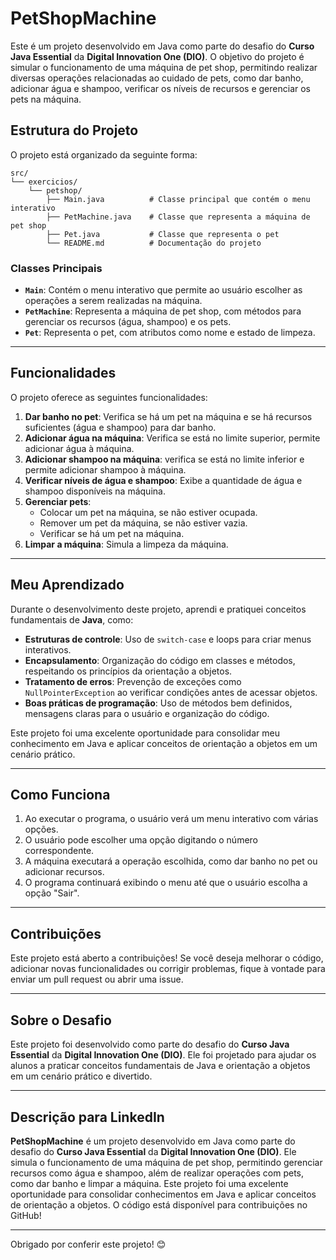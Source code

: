 # PetShopMachine

Este é um projeto desenvolvido em Java como parte do desafio do **Curso Java Essential** da **Digital Innovation One (DIO)**. O objetivo do projeto é simular o funcionamento de uma máquina de pet shop, permitindo realizar diversas operações relacionadas ao cuidado de pets, como dar banho, adicionar água e shampoo, verificar os níveis de recursos e gerenciar os pets na máquina.

## Estrutura do Projeto

O projeto está organizado da seguinte forma:

```
src/
└── exercicios/
    └── petshop/
        ├── Main.java          # Classe principal que contém o menu interativo
        ├── PetMachine.java    # Classe que representa a máquina de pet shop
        ├── Pet.java           # Classe que representa o pet
        └── README.md          # Documentação do projeto
```

### Classes Principais

- **`Main`**: Contém o menu interativo que permite ao usuário escolher as operações a serem realizadas na máquina.
- **`PetMachine`**: Representa a máquina de pet shop, com métodos para gerenciar os recursos (água, shampoo) e os pets.
- **`Pet`**: Representa o pet, com atributos como nome e estado de limpeza.

---

## Funcionalidades

O projeto oferece as seguintes funcionalidades:

1. **Dar banho no pet**: Verifica se há um pet na máquina e se há recursos suficientes (água e shampoo) para dar banho.
2. **Adicionar água na máquina**: Verifica se está no limite superior, permite adicionar água à máquina.
3. **Adicionar shampoo na máquina**: verifica se está no limite inferior e permite adicionar shampoo à máquina.
4. **Verificar níveis de água e shampoo**: Exibe a quantidade de água e shampoo disponíveis na máquina.
5. **Gerenciar pets**:
   - Colocar um pet na máquina, se não estiver ocupada.
   - Remover um pet da máquina, se não estiver vazia.
   - Verificar se há um pet na máquina.
6. **Limpar a máquina**: Simula a limpeza da máquina.

---

## Meu Aprendizado

Durante o desenvolvimento deste projeto, aprendi e pratiquei conceitos fundamentais de **Java**, como:

- **Estruturas de controle**: Uso de `switch-case` e loops para criar menus interativos.
- **Encapsulamento**: Organização do código em classes e métodos, respeitando os princípios da orientação a objetos.
- **Tratamento de erros**: Prevenção de exceções como `NullPointerException` ao verificar condições antes de acessar objetos.
- **Boas práticas de programação**: Uso de métodos bem definidos, mensagens claras para o usuário e organização do código.

Este projeto foi uma excelente oportunidade para consolidar meu conhecimento em Java e aplicar conceitos de orientação a objetos em um cenário prático.

---

## Como Funciona

1. Ao executar o programa, o usuário verá um menu interativo com várias opções.
2. O usuário pode escolher uma opção digitando o número correspondente.
3. A máquina executará a operação escolhida, como dar banho no pet ou adicionar recursos.
4. O programa continuará exibindo o menu até que o usuário escolha a opção "Sair".

---

## Contribuições

Este projeto está aberto a contribuições! Se você deseja melhorar o código, adicionar novas funcionalidades ou corrigir problemas, fique à vontade para enviar um pull request ou abrir uma issue.

---

## Sobre o Desafio

Este projeto foi desenvolvido como parte do desafio do **Curso Java Essential** da **Digital Innovation One (DIO)**. Ele foi projetado para ajudar os alunos a praticar conceitos fundamentais de Java e orientação a objetos em um cenário prático e divertido.

---

## Descrição para LinkedIn

**PetShopMachine** é um projeto desenvolvido em Java como parte do desafio do **Curso Java Essential** da **Digital Innovation One (DIO)**. Ele simula o funcionamento de uma máquina de pet shop, permitindo gerenciar recursos como água e shampoo, além de realizar operações com pets, como dar banho e limpar a máquina. Este projeto foi uma excelente oportunidade para consolidar conhecimentos em Java e aplicar conceitos de orientação a objetos. O código está disponível para contribuições no GitHub!

---

Obrigado por conferir este projeto! 😊
